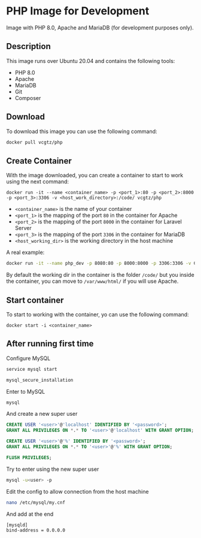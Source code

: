 # PHP Image for Development
Image with PHP 8.0, Apache and MariaDB (for development purposes only).

## Description
This image runs over Ubuntu 20.04 and contains the following tools:
* PHP 8.0
* Apache
* MariaDB
* Git
* Composer

## Download
To download this image you can use the following command:
```bash
docker pull vcgtz/php
```

## Create Container
With the image downloaded, you can create a container to start to work using the next command:
```
docker run -it --name <container_name> -p <port_1>:80 -p <port_2>:8000 -p <port_3>:3306 -v <host_work_directory>:/code/ vcgtz/php
```

* `<container_name>` is the name of your container
* `<port_1>` is the mapping of the port `80` in the container for Apache
* `<port_2>` is the mapping of the port `8000` in the container for Laravel Server
* `<port_3>` is the mapping of the port `3306` in the container for MariaDB
* `<host_working_dir>` is the working directory in the host machine

A real example:
```bash
docker run -it --name php_dev -p 8080:80 -p 8000:8000 -p 3306:3306 -v C:\Code\Projects\php_dev\:/code/ vcgtz/php
```
By default the working dir in the container is the folder `/code/` but you inside the container, you can move to `/var/www/html/` if you will use Apache.

## Start container
To start to working with the container, yo can use the following command:
```
docker start -i <container_name>
```

## After running first time
Configure MySQL
```bash
service mysql start

mysql_secure_installation
```

Enter to MySQL
```bash
mysql
```

And create a new super user
```sql
CREATE USER '<user>'@'localhost' IDENTIFIED BY '<password>';
GRANT ALL PRIVILEGES ON *.* TO '<user>'@'localhost' WITH GRANT OPTION;

CREATE USER '<user>'@'%' IDENTIFIED BY '<password>';
GRANT ALL PRIVILEGES ON *.* TO '<user>'@'%' WITH GRANT OPTION;

FLUSH PRIVILEGES;
```

Try to enter using the new super user
```bash
mysql -u<user> -p
```

Edit the config to allow connection from the host machine
```bash
nano /etc/mysql/my.cnf
```

And add at the end
```
[mysqld]
bind-address = 0.0.0.0
```
